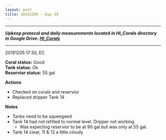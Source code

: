 ```yaml
---
layout: post
title: 20191205 – Day 39
---
```


---
***Upkeep protocol and daily measurements located in HI_Corals directory in Google Drive: [HI_Corals](https://drive.google.com/drive/u/1/folders/1Dxil5Lj1ynvuIuGDWx9_AyqkdplIcCZQ)***

---
20191205 17:30, EC

**Coral status:** Good  
**Tank status:** Ok  
**Reservior status:** 55 gal

**Actions**  
- Checked on corals and reservior 
- Replaced dripper Tank 14

**Notes**  
- Tanks need to be squeegeed
- Tank 14 had not refilled to normal level. Dripper not working.
    - Was expecting reservior to be at 90 gal but was only at 55 gal.
- Tank 14 clear, 11 & 12 a little cloudy




